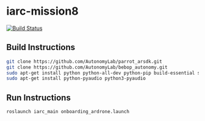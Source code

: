 # iarc-mission8
[![Build Status](https://travis-ci.com/Olin-Aero/iarc-mission8.svg?branch=master)](https://travis-ci.com/Olin-Aero/iarc-mission8)

## Build Instructions

```bash
git clone https://github.com/AutonomyLab/parrot_arsdk.git
git clone https://github.com/AutonomyLab/bebop_autonomy.git
sudo apt-get install python python-all-dev python-pip build-essential swig git libpulse-dev libasound2-dev
sudo apt-get install python-pyaudio python3-pyaudio
```


## Run Instructions

```bash
roslaunch iarc_main onboarding_ardrone.launch
```
